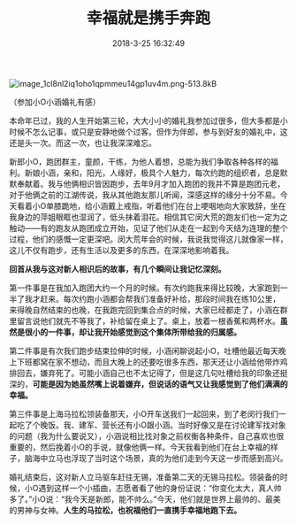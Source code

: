 ﻿---
title: 幸福就是携手奔跑
date: 2018-3-25 16:32:49
tags: 
- 伴郎
categories: 
- 杂文

---
![image_1cl8nl2iq1oho1qpmmeu14gp1uv4m.png-513.8kB][1]

（参加小O小涵婚礼有感）

本命年已过，我的人生开始第三轮，大大小小的婚礼我参加过很多，但大多都是小时候不怎么记事，或只是安静地做个过客。但作为伴郎，参与到好友的婚礼中，这还是头一次。而这一次，也让我深深难忘。

新郎小O，跑团群主，童颜，干练，为他人着想，总能为我们争取各种各样的福利。新娘小涵，亲和，阳光，人缘好，极具个人魅力，每次约跑的组织者，总是默默奉献着。我与他俩相识皆因跑步，去年9月才加入跑团的我并不算是跑团元老，对于他俩之前的江湖传说，我从其他跑友那儿听闻，深感这样的缘分十分不易。今天看着小O单膝跪地，给小涵戴上戒指，听着他们在台上哽咽地向大家致辞，坐在我身边的萍姐眼眶也湿润了，低头抹着泪花。相信其它闵大荒的跑友们也一定为之触动——有的跑友从跑团成立开始，见证了他们从走在一起到今天结为连理的整个过程，他们的感慨一定更深吧。闵大荒年会的时候，我说我觉得这儿就像家一样，这儿不仅有跑步，还有生活以及更多的东西，在深深地影响着我。

**回首从我与这对新人相识后的故事，有几个瞬间让我记忆深刻。**

第一件事是在我加入跑团大约一个月的时候。有次约跑我来得比较晚，大家跑到一半了我才赶来。每次约跑小涵都会帮我们准备好补给，那段时间我在练10公里，来得晚自然结束的也晚，在我跑完回到集合点的时候，大家已经都走了，小涵在群里留言说他们就先不等我了，补给留在桌上了。桌上，放着一根香蕉和两杯水。**虽然是很小的一件事，却让我开始感觉到这个集体所带给我的归属感。**

第二件事是有次我们跑步结束拉伸的时候，小涵闲聊说起小O，吐槽他最近每天晚上下班都窝在家不想动，而且大晚上的还要吃很多东西，那天还让小涵给他带炸鸡排回去，嫌弃死了。可能小涵自己也不太记得了，但是这几句吐槽给我的印象还挺深的，**可能是因为她虽然嘴上说着嫌弃，但说话的语气又让我感觉到了他们满满的幸福。**

第三件事是上海马拉松领装备那天，小O开车送我们一起回来，到了老闵行我们一起吃了个晚饭。我、建军、营长还有小O跟小涵。当时好像又是在讨论建军找对象的问题（我为什么要说又），小涵说相比找对象之前权衡各种条件，自己喜欢也很重要的，然后挽着小O的手说，就像他俩一样。今天我看到他们在台上幸福的样子，脑海中立马也浮现了当时这个场景，真的为他们走到今天这一步而感到高兴。

婚礼结束后，这对新人立马驱车赶往无锡，准备第二天的无锡马拉松。领装备的时候，小O遇到这样一个小插曲，志愿者看了他的身份证说：“你变化太大，真人帅多了。”小O说：“我今天是新郎，能不帅么。”今天，他们就是世界上最帅的、最美的男神与女神。**人生的马拉松，也祝福他们一直携手幸福地跑下去。**


  [1]: http://static.zybuluo.com/jiangshuo1016/imybbf3k2wyi1ike2q5t108t/image_1cl8nl2iq1oho1qpmmeu14gp1uv4m.png
